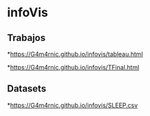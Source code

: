 # infoVis


## Trabajos

*https://G4m4rnic.github.io/infovis/tableau.html

*https://G4m4rnic.github.io/infovis/TFinal.html

## Datasets

*https://G4m4rnic.github.io/infovis/SLEEP.csv
